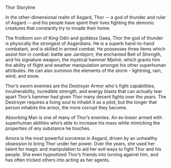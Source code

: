Thor Storyline

In the other-dimensional realm of Asgard, Thor -- a god of thunder and ruler of Asgard -- and his people have spent their lives fighting the demonic creatures that constantly try to invade their home. 

The firstborn son of King Odin and goddess Gaea, Thor the god of thunder is physically the strongest of Asgardians. He is a superb hand-to-hand combatant, and is skilled in armed combat. He possesses three items which assist him in combat: battle axe Jarnbjorn, the enchanted Belt of Strength, and his signature weapon, the mystical hammer Mjolnir, which grants him the ability of flight and weather manipulation amongst his other superhuman attributes. He can also summon the elements of the storm - lightning, rain, wind, and snow.

Thor’s sworn enemies are the Destroyer Armor who's fight capabilities, invulnerability, incredible strength, and energy blasts that can actually tear apart Thor’s hammer had given Thor many decent fights over the years. The Destroyer requires a living soul to inhabit it as a pilot; but the longer that person inhabits the armor, the more corrupt they become.

Absorbing Man is one of many of Thor’s enemies. An ex-boxer armed with superhuman abilities who’s able to increase his mass while mimicking the properties of any substance he touches.

Amora is the most powerful sorceress in Asgard, driven by an unhealthy obsession to bring Thor under her power. Over the years, she used her talent for magic and manipulation to aid her evil ways to fight Thor and his people. She even hypnotized Thor’s friends into turning against him, and has often tricked others into acting as her agents.
